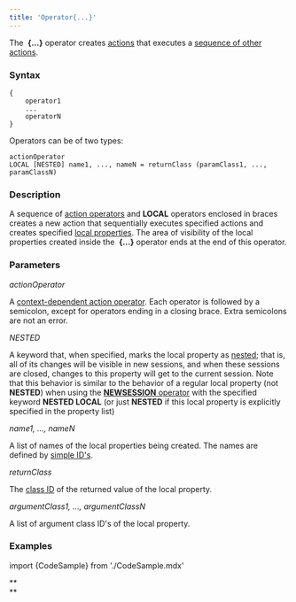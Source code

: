 ```yaml
---
title: 'Operator{...}'
---
```


The  **{...}** operator creates [actions](Actions.md) that executes a [sequence of other actions](Sequence_....md). 

### Syntax

    {
        operator1
        ...
        operatorN
    }

Operators can be of two types:

    actionOperator
    LOCAL [NESTED] name1, ..., nameN = returnClass (paramClass1, ..., paramClassN)

### Description

A sequence of [action operators](Action_operator.md) and **LOCAL** operators enclosed in braces creates a new action that sequentially executes specified actions and creates specified [local properties](Data_properties_DATA.md). The area of visibility of the local properties created inside the  **{...}** operator ends at the end of this operator.

### Parameters

*actionOperator*

A [context-dependent action operator](Action_operator.md#context-dependent-operators). Each operator is followed by a semicolon, except for operators ending in a closing brace. Extra semicolons are not an error.

*NESTED*

A keyword that, when specified, marks the local property as [nested](Session_management.md#nested-local-properties); that is, all of its changes will be visible in new sessions, and when these sessions are closed, changes to this property will get to the current session. Note that this behavior is similar to the behavior of a regular local property (not **NESTED**) when using the [**NEWSESSION** operator](NEWSESSION_operator.md) with the specified keyword **NESTED LOCAL** (or just **NESTED** if this local property is explicitly specified in the property list)

*name1, ..., nameN*

A list of names of the local properties being created. The names are defined by [simple ID's](IDs.md#id-broken).

*returnClass*

The [class ID](IDs.md#classid-broken) of the returned value of the local property. 

*argumentClass1, ..., argumentClassN*

A list of argument class ID's of the local property.

### Examples


import {CodeSample} from './CodeSample.mdx'

<CodeSample url="http://documentation.lsfusion.org:5000/sample?file=ActionSample&block=action"/>

**  
**
